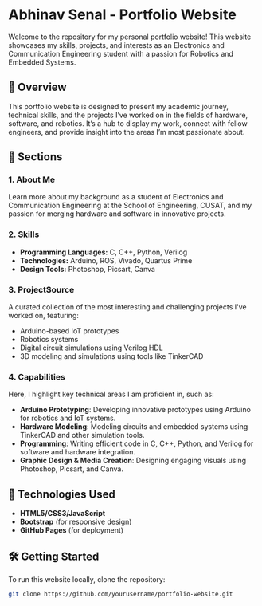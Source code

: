 # Abhinav Senal - Portfolio Website

Welcome to the repository for my personal portfolio website! This website showcases my skills, projects, and interests as an Electronics and Communication Engineering student with a passion for Robotics and Embedded Systems.

## 🚀 Overview

This portfolio website is designed to present my academic journey, technical skills, and the projects I’ve worked on in the fields of hardware, software, and robotics. It’s a hub to display my work, connect with fellow engineers, and provide insight into the areas I’m most passionate about.

## 📄 Sections

### 1. **About Me**
Learn more about my background as a student of Electronics and Communication Engineering at the School of Engineering, CUSAT, and my passion for merging hardware and software in innovative projects.

### 2. **Skills**
- **Programming Languages:** C, C++, Python, Verilog
- **Technologies:** Arduino, ROS, Vivado, Quartus Prime
- **Design Tools:** Photoshop, Picsart, Canva

### 3. **ProjectSource**
A curated collection of the most interesting and challenging projects I've worked on, featuring:
- Arduino-based IoT prototypes
- Robotics systems
- Digital circuit simulations using Verilog HDL
- 3D modeling and simulations using tools like TinkerCAD

### 4. **Capabilities**
Here, I highlight key technical areas I am proficient in, such as:
- **Arduino Prototyping**: Developing innovative prototypes using Arduino for robotics and IoT systems.
- **Hardware Modeling**: Modeling circuits and embedded systems using TinkerCAD and other simulation tools.
- **Programming**: Writing efficient code in C, C++, Python, and Verilog for software and hardware integration.
- **Graphic Design & Media Creation**: Designing engaging visuals using Photoshop, Picsart, and Canva.

## 🔧 Technologies Used
- **HTML5/CSS3/JavaScript**
- **Bootstrap** (for responsive design)
- **GitHub Pages** (for deployment)

## 🛠️ Getting Started

To run this website locally, clone the repository:

```bash
git clone https://github.com/yourusername/portfolio-website.git
